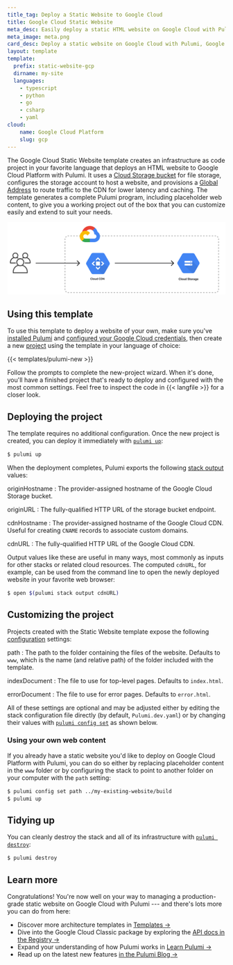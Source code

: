 ```yaml
---
title_tag: Deploy a Static Website to Google Cloud
title: Google Cloud Static Website
meta_desc: Easily deploy a static HTML website on Google Cloud with Pulumi, Google Cloud Storage, and Google Cloud CDN using this template.
meta_image: meta.png
card_desc: Deploy a static website on Google Cloud with Pulumi, Google Cloud Storage, and Google Cloud CDN.
layout: template
template:
  prefix: static-website-gcp
  dirname: my-site
  languages:
    - typescript
    - python
    - go
    - csharp
    - yaml
cloud:
    name: Google Cloud Platform
    slug: gcp
---
```


The Google Cloud Static Website template creates an infrastructure as code project in your favorite language that deploys an HTML website to Google Cloud Platform with Pulumi. It uses a [Cloud Storage bucket](/registry/packages/gcp/api-docs/storage/bucket/) for file storage, configures the storage account to host a website, and provisions a [Global Address](/registry/packages/gcp/api-docs/compute/globaladdress/) to route traffic to the CDN for lower latency and caching. The template generates a complete Pulumi program, including placeholder web content, to give you a working project out of the box that you can customize easily and extend to suit your needs.

![An architecture diagram of the Pulumi Google Cloud Static Website template](./architecture.png)

## Using this template

To use this template to deploy a website of your own, make sure you've [installed Pulumi](/docs/get-started/install/) and [configured your Google Cloud credentials](/registry/packages/gcp/installation-configuration#credentials), then create a new [project](/docs/intro/concepts/project/) using the template in your language of choice:

{{< templates/pulumi-new >}}

Follow the prompts to complete the new-project wizard. When it's done, you'll have a finished project that's ready to deploy and configured with the most common settings. Feel free to inspect the code in {{< langfile >}} for a closer look.

## Deploying the project

The template requires no additional configuration. Once the new project is created, you can deploy it immediately with [`pulumi up`](/docs/reference/cli/pulumi_up):

```bash
$ pulumi up
```

When the deployment completes, Pulumi exports the following [stack output](/docs/intro/concepts/stack#outputs) values:

originHostname
: The provider-assigned hostname of the Google Cloud Storage bucket.

originURL
: The fully-qualified HTTP URL of the storage bucket endpoint.

cdnHostname
: The provider-assigned hostname of the Google Cloud CDN. Useful for creating `CNAME` records to associate custom domains.

cdnURL
: The fully-qualified HTTP URL of the Google Cloud CDN.

Output values like these are useful in many ways, most commonly as inputs for other stacks or related cloud resources. The computed `cdnURL`, for example, can be used from the command line to open the newly deployed website in your favorite web browser:

```bash
$ open $(pulumi stack output cdnURL)
```

## Customizing the project

Projects created with the Static Website template expose the following [configuration](/docs/intro/concepts/config/) settings:

path
: The path to the folder containing the files of the website. Defaults to `www`, which is the name (and relative path) of the folder included with the template.

indexDocument
: The file to use for top-level pages. Defaults to `index.html`.

errorDocument
: The file to use for error pages. Defaults to `error.html`.

All of these settings are optional and may be adjusted either by editing the stack configuration file directly (by default, `Pulumi.dev.yaml`) or by changing their values with [`pulumi config set`](/docs/reference/cli/pulumi_config_set) as shown below.

### Using your own web content

If you already have a static website you'd like to deploy on Google Cloud Platform with Pulumi, you can do so either by replacing placeholder content in the `www` folder or by configuring the stack to point to another folder on your computer with the `path` setting:

```bash
$ pulumi config set path ../my-existing-website/build
$ pulumi up
```

## Tidying up

You can cleanly destroy the stack and all of its infrastructure with [`pulumi destroy`](/docs/reference/cli/pulumi_destroy):

```bash
$ pulumi destroy
```

## Learn more

Congratulations! You're now well on your way to managing a production-grade static website on Google Cloud with Pulumi --- and there's lots more you can do from here:

* Discover more architecture templates in [Templates &rarr;](/templates)
* Dive into the Google Cloud Classic package by exploring the [API docs in the Registry &rarr;](/registry/packages/gcp)
* Expand your understanding of how Pulumi works in [Learn Pulumi &rarr;](/learn)
* Read up on the latest new features [in the Pulumi Blog &rarr;](/blog)
